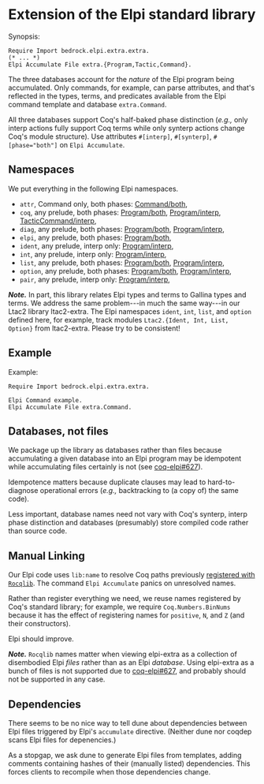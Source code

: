 # Extension of the Elpi standard library

Synopsis:
```coq
Require Import bedrock.elpi.extra.extra.
(* ... *)
Elpi Accumulate File extra.{Program,Tactic,Command}.
```
The three databases account for the _nature_ of the Elpi program being accumulated.
Only commands, for example, can parse attributes, and that's reflected in the types, terms, and predicates available from the Elpi command template and database `extra.Command`.

All three databases support Coq's half-baked phase distinction (_e.g.,_ only interp actions fully support Coq terms while only synterp actions change Coq's module structure).
Use attributes `#[interp]`, `#[synterp]`, `#[phase="both"]` on `Elpi Accumulate`.



## Namespaces

We put everything in the following Elpi namespaces.

<!-- `Edit /BEGIN/+-;/END/-+<./grid.ml extra` # ignore warnings about `extra/derive/*.elpi` -->
<!-- BEGIN generated by `./grid.ml extra` -->
* `attr`, Command only, both phases: [Command/both](extra/Command/both/attr.elpi),
* `coq`, any prelude, both phases: [Program/both](extra/Program/both/coq.elpi), [Program/interp](extra/Program/interp/coq.elpi), [TacticCommand/interp](extra/TacticCommand/interp/coq.elpi),
* `diag`, any prelude, both phases: [Program/both](extra/Program/both/diag.elpi), [Program/interp](extra/Program/interp/diag.elpi),
* `elpi`, any prelude, both phases: [Program/both](extra/Program/both/elpi.elpi),
* `ident`, any prelude, interp only: [Program/interp](extra/Program/interp/ident.elpi),
* `int`, any prelude, interp only: [Program/interp](extra/Program/interp/int.elpi),
* `list`, any prelude, both phases: [Program/both](extra/Program/both/list.elpi), [Program/interp](extra/Program/interp/list.elpi),
* `option`, any prelude, both phases: [Program/both](extra/Program/both/option.elpi), [Program/interp](extra/Program/interp/option.elpi),
* `pair`, any prelude, interp only: [Program/interp](extra/Program/interp/pair.elpi),
<!-- END generated -->



***Note.***
In part, this library relates Elpi types and terms to Gallina types and terms.
We address the same problem---in much the same way---in our Ltac2 library ltac2-extra.
The Elpi namespaces `ident`, `int`, `list`, and `option` defined here, for example, track modules `Ltac2.{Ident, Int, List, Option}` from ltac2-extra.
Please try to be consistent!



## Example

Example:
```coq
Require Import bedrock.elpi.extra.extra.

Elpi Command example.
Elpi Accumulate File extra.Command.
```




## Databases, not files

We package up the library as databases rather than files because accumulating a given database into an Elpi program may be idempotent while accumulating files certainly is not (see [coq-elpi#627](https://github.com/LPCIC/coq-elpi/issues/627)).

Idempotence matters because duplicate clauses may lead to hard-to-diagnose operational errors (_e.g.,_ backtracking to (a copy of) the same code).

Less important, database names need not vary with Coq's synterp, interp phase distinction and databases (presumably) store compiled code rather than source code.


## Manual Linking

Our Elpi code uses `lib:name` to resolve Coq paths previously [registered with `Rocqlib`](https://coq.inria.fr/doc/V8.19.0/refman/proof-engine/vernacular-commands.html#coq:cmd.Register).
The command `Elpi Accumulate` panics on unresolved names.

Rather than register everything we need, we reuse names registered by Coq's standard library; for example, we require `Coq.Numbers.BinNums` because it has the effect of registering names for `positive`, `N`, and `Z` (and their constructors).

Elpi should improve.

***Note.***
`Rocqlib` names matter when viewing elpi-extra as a collection of disembodied Elpi _files_ rather than as an Elpi _database_.
Using elpi-extra as a bunch of files is not supported due to [coq-elpi#627](https://github.com/LPCIC/coq-elpi/issues/627), and probably should not be supported in any case.



## Dependencies

There seems to be no nice way to tell dune about dependencies between Elpi files triggered by Elpi's `accumulate` directive.
(Neither dune nor coqdep scans Elpi files for depenencies.)

As a stopgap, we ask dune to generate Elpi files from templates, adding comments containing hashes of their (manually listed) dependencies.
This forces clients to recompile when those dependencies change.
